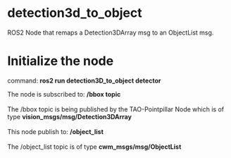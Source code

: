 # detection3d_to_object
ROS2 Node that remaps a Detection3DArray msg to an ObjectList msg.

# Initialize the node
command: <b>ros2 run detection3D_to_object detector</b>

The node is subscribed to: <b>/bbox topic</b>
</br>
</br>
The /bbox topic is being published by the TAO-Pointpillar Node which is of type  <b>vision_msgs/msg/Detection3DArray</b>
</br>
</br>
This node publish to: <b>/object_list</b>
</br>
</br>
The /object_list topic is of type  <b>cwm_msgs/msg/ObjectList</b>
